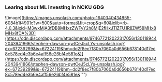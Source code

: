 ### Learing about ML investing in NCKU GDG
![image](https://images.unsplash.com/photo-1640340434855-6084b1f4901c?w=500&auto=format&fit=crop&q=60&ixlib=rb-4.0.3&ixid=M3wxMjA3fDB8MHxzZWFyY2h8MjE2fHxJTlZFU1R8ZW58MHx8MHx8fDA%3D](https://cdn.discordapp.com/attachments/974677212022317056/1301189442043641866/stephen-dawson-qwtCeJ5cLYs-unsplash.jpg?ex=67239299&is=67224119&hm=dd2f8ec7f80b7060a0d656b678140d17ec8c578ed4e3b6e4aff56e26bf4e581e&)](https://cdn.discordapp.com/attachments/974677212022317056/1301189442043641866/stephen-dawson-qwtCeJ5cLYs-unsplash.jpg?ex=67239299&is=67224119&hm=dd2f8ec7f80b7060a0d656b678140d17ec8c578ed4e3b6e4aff56e26bf4e581e& "")

